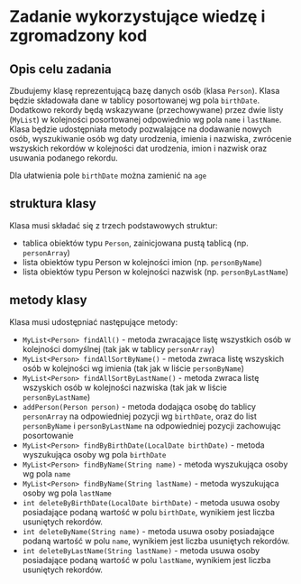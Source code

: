 # Zadanie wykorzystujące wiedzę i zgromadzony kod

## Opis celu zadania

Zbudujemy klasę reprezentującą bazę danych osób (klasa `Person`). Klasa będzie składowała dane w tablicy posortowanej wg pola `birthDate`. Dodatkowo rekordy będą wskazywane (przechowywane) przez dwie listy (`MyList`) w kolejności posortowanej odpowiednio wg pola `name` i `lastName`. Klasa będzie udostępniała metody pozwalające na dodawanie nowych osób, wyszukiwanie osób wg daty urodzenia, imienia i nazwiska, zwrócenie wszyskich rekordów w kolejności dat urodzenia, imion i nazwisk oraz usuwania podanego rekordu.

Dla ułatwienia pole `birthDate` można zamienić na `age`

## struktura klasy
Klasa musi składać się z trzech podstawowych struktur:

- tablica obiektów typu `Person`, zainicjowana pustą tablicą (np. `personArray`)
- lista obiektów typu Person w kolejności imion (np. `personByName`)
- lista obiektów typu Person w kolejności nazwisk (np. `personByLastName`)

## metody klasy
Klasa musi udostępniać następujące metody:

- `MyList<Person> findAll()` - metoda zwracające listę wszystkich osób w kolejności domyślnej (tak jak w tablicy `personArray`)
- `MyList<Person> findAllSortByName()` - metoda zwraca listę wszyskich osób w kolejności wg imienia (tak jak w liście `personByName`)
- `MyList<Person> findAllSortByLastName()` - metoda zwraca listę wszyskich osób w kolejności nazwiska (tak jak w liście `personByLastName`)
- `addPerson(Person person)` - metoda dodająca osobę do tablicy `personArray` na odpowiedniej pozycji wg `birthDate`, oraz do list `personByName` i `personByLastName` na odpowiedniej pozycji zachowując posortowanie
- `MyList<Person> findByBirthDate(LocalDate birthDate)` - metoda wyszukująca osoby wg pola `birthDate`
- `MyList<Person> findByName(String name)` - metoda wyszukująca osoby wg pola `name`
- `MyList<Person> findByName(String lastName)` - metoda wyszukująca osoby wg pola `lastName`
- `int deleteByBirthDate(LocalDate birthDate)` - metoda usuwa osoby posiadające podaną wartość w polu `birthDate`, wynikiem jest liczba usuniętych rekordów.
- `int deleteByName(String name)` - metoda usuwa osoby posiadające podaną wartość w polu `name`, wynikiem jest liczba usuniętych rekordów.
- `int deleteByLastName(String lastName)` - metoda usuwa osoby posiadające podaną wartość w polu `lastName`, wynikiem jest liczba usuniętych rekordów.









